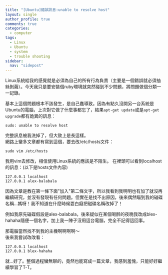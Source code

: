 ```yaml
---
title: "[Ubuntu]錯誤訊息:unable to resolve host"
layout: single
author_profile: true
comments: true
categories:
  - computer
tags:
  - Linux
  - Ubuntu
  - system
  - trouble shooting
sidebar:
  nav: "sidepost"
---
```

Linux系統給我的感覺就是必須為自己的所有行為負責（主要是一個錯誤就必須抽絲剝繭）。今天我只是要安裝個ruby環境就突然碰到不少問題，將問題做個分類一一記錄。

基本上這個問題根本不該發生，是自己蠢導致。因為有點久沒開另一台系統是Ubuntu的電腦，上次對它做了什麼事都忘了，結果`apt-get update`或是`apt-get upgrade`都有詭異的訊息：
```
sudo: unable to resolve host
```

完整訊息被我洗掉了，但大致上是長這樣。  
網路上蠻多文章都有寫到這個，要去改/etc/hosts文件：
```
sudo vim /etc/hosts
```
我用vim去修改，相信使用Linux系統的應該是不陌生。
在裡頭可以看到localhost的訊息：(以下是hosts文件內容)
```
127.0.0.1 localhost
127.0.0.1 alex-balabala
```

因為文章是教在第一條下面"加入"第二條文字，所以我看到我明明也有加了就沒再繼續研究，並沒有發現有任何問題。但實在是找不出原因，後來偶然瞄到我的磁碟名稱...媽呀！我不知道在什麼時候耍白癡把磁碟名稱改掉了！

例如我原先磁碟假設是alex-balabala，後來疑似在某個喝醉的夜晚我改成blex-hahaha隨便一個名字，加上我一陣子沒用這台電腦，完全不記得這回事。

那電腦當然找不到我的主機啊啊啊啊～  
後來我嘗試改改看：
```
127.0.0.1 localhost
127.0.0.1 blex-hahaha
```
就...好了。整個過程蠻無聊的，竟然也能寫成一篇文章，我感到羞愧，只能好好繼續學習了T-T。